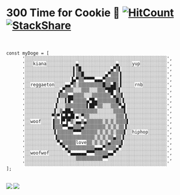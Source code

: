 # 300 Time for Cookie 🙂 [![HitCount](http://hits.dwyl.com/aiinkiestism/aiinkiestism.svg)](http://hits.dwyl.com/aiinkiestism/aiinkiestism) [![StackShare](http://img.shields.io/badge/tech-stack-0690fa.svg?style=flat)](https://stackshare.io/aiinkiestism/my-stack)

<br />

```
const myDoge = [
      '░░░░░░░░░░░░░░░░░░░░░░░░░░░░░░░░░░░░░░░░░░░░░░░░░░░░░',
      '░░░kiana░░░░░░░░░░░▄░░░░░░░░░░░░░░▄░░░░░yup░░░░░░░░░░',
      '░░░░░░░░░░░░░░░░░░▌▒█░░░░░░░░░░░▄▀▒▌░░░░░░░░░░░░░░░░░',
      '░░░░░░░░░░░░░░░░░░▌▒▒█░░░░░░░░▄▀▒▒▒▐░░░░░░░░░░░░░░░░░',
      '░░░░░░░░░░░░░░░░░▐▄▀▒▒▀▀▀▀▄▄▄▀▒▒▒▒▒▐░░░░░░░░░░░░░░░░░',
      '░░reggaeton░░░░▄▄▀▒░▒▒▒▒▒▒▒▒▒█▒▒▄█▒▐░░░░░rnb░░░░░░░░░',
      '░░░░░░░░░░░░░▄▀▒▒▒░░░▒▒▒░░░▒▒▒▀██▀▒▌░░░░░░░░░░░░░░░░░',
      '░░░░░░░░░░░░▐▒▒▒▄▄▒▒▒▒░░░▒▒▒▒▒▒▒▀▄▒▒▌░░░░░░░░░░░░░░░░',
      '░░░░░░░░░░░░▌░░▌█▀▒▒▒▒▒▄▀█▄▒▒▒▒▒▒▒█▒▐░░░░░░░░░░░░░░░░',
      '░░░░░░░░░░░▐░░░▒▒▒▒▒▒▒▒▌██▀▒▒░░░▒▒▒▀▄▌░░░░░░░░░░░░░░░',
      '░░░░░░░░░░░▌░▒▄██▄▒▒▒▒▒▒▒▒▒░░░░░░▒▒▒▒▌░░░░░░░░░░░░░░░',
      '░░░░░░░░░░▀▒▀▐▄█▄█▌▄░▀▒▒░░░░░░░░░░▒▒▒▐░░░░░░░░░░░░░░░',
      '░░woof░░░░▐▒▒▐▀▐▀▒░▄▄▒▄▒▒▒▒▒▒░▒░▒░▒▒▒▒▌░░░░░░░░░░░░░░',
      '░░░░░░░░░░▐▒▒▒▀▀▄▄▒▒▒▄▒▒▒▒▒▒▒▒░▒░▒░▒▒▐░░░░░░░░░░░░░░░',
      '░░░░░░░░░░░▌▒▒▒▒▒▒▀▀▀▒▒▒▒▒▒░▒░▒░▒░▒▒▒▌░░hiphop░░░░░░░',
      '░░░░░░░░░░░▐▒▒▒▒▒▒▒▒▒▒▒▒▒▒░▒░▒░▒▒▄▒▒▐░░░░░░░░░░░░░░░░',
      '░░░░░░░░░░░░▀▄▒▒▒▒▒love▒▒░▒░▒░▒▄▒▒▒▒▌░░░░░░░░░░░░░░░░',
      '░░░░░░░░░░░░░░▀▄▒▒▒▒▒▒▒▒▒▒▄▄▄▀▒▒▒▒▄▀░░░░░░░░░░░░░░░░░',
      '░░woofwof░░░░░░░▀▄▄▄▄▄▄▀▀▀▒▒▒▒▒▄▄▀░░░░░░░░░░░░░░░░░░░',
      '░░░░░░░░░░░░░░░░░░░▒▒▒▒▒▒▒▒▒▒▀▀░░░░░░░░░░░░░░░░░░░░░░',
      '░░░░░░░░░░░░░░░░░░░░░░░░░░░░░░░░░░░░░░░░░░░░░░░░░░░░░'
];
```

<br>
<a href="https://github.com/anuraghazra/github-readme-stats">
  <img align="left" src="https://github-readme-stats.vercel.app/api?username=aiinkiestism&count_private=true&show_icons=true&theme=radical" />
</a>
<a href="https://github.com/anuraghazra/github-readme-stats">
  <img align="left" src="https://github-readme-stats.vercel.app/api/top-langs/?username=aiinkiestism&hide=html,css&theme=radical" />
</a>
